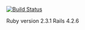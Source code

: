 [![Build Status](https://travis-ci.org/wittawasw/shortener.svg?branch=develop)](https://travis-ci.org/wittawasw/shortener)

Ruby version 2.3.1
Rails 4.2.6

